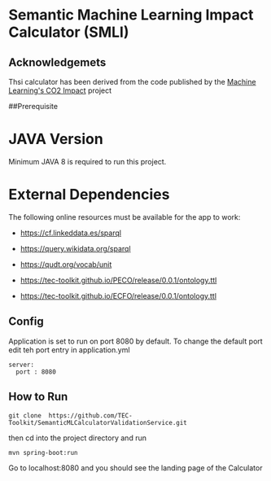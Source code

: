 # Semantic Machine Learning Impact Calculator (SMLI)

## Acknowledgemets 

Thsi calculator has been derived from the code published by the <a href="https://github.com/mlco2/impact">Machine Learning's CO2 Impact</a> project

##Prerequisite

# JAVA Version

Minimum JAVA 8 is required to run this project. 

# External Dependencies

The following online resources must be available for the app to work: 

- https://cf.linkeddata.es/sparql

- https://query.wikidata.org/sparql

- https://qudt.org/vocab/unit

- https://tec-toolkit.github.io/PECO/release/0.0.1/ontology.ttl

- https://tec-toolkit.github.io/ECFO/release/0.0.1/ontology.ttl

## Config

Application is set to run on port 8080 by default. To change the default port edit teh port entry in  application.yml 

````
server:
  port : 8080
````

## How to Run

````
git clone  https://github.com/TEC-Toolkit/SemanticMLCalculatorValidationService.git
````

then cd into the project directory and run 

````
mvn spring-boot:run
````

Go to localhost:8080 and you should see the landing page of the Calculator